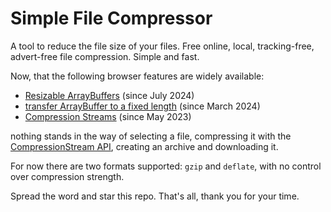 # Simple File Compressor
A tool to reduce the file size of your files. Free online, local, tracking-free, advert-free file compression. Simple and fast.

Now, that the following browser features are widely available: 

- [Resizable ArrayBuffers](https://developer.mozilla.org/en-US/docs/Web/JavaScript/Reference/Global_Objects/ArrayBuffer/resizable#browser_compatibility) (since July 2024)
- [transfer ArrayBuffer to a fixed length](https://developer.mozilla.org/en-US/docs/Web/JavaScript/Reference/Global_Objects/ArrayBuffer/transferToFixedLength#browser_compatibility) (since March 2024)
- [Compression Streams](https://developer.mozilla.org/en-US/docs/Web/API/Compression_Streams_API#browser_compatibility) (since May 2023)

nothing stands in the way of selecting a file, compressing it with the [CompressionStream API](https://developer.mozilla.org/en-US/docs/Web/API/CompressionStream), creating an archive and downloading it.

For now there are two formats supported: `gzip` and `deflate`, with no control over compression strength. 

Spread the word and star this repo. That's all, thank you for your time.
